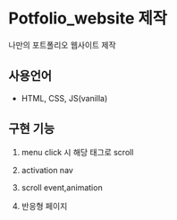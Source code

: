 # Potfolio_website 제작

나만의 포트폴리오 웹사이트 제작

## 사용언어

- HTML, CSS, JS(vanilla)

## 구현 기능

1. menu click 시 해당 태그로 scroll

2. activation nav

3. scroll event,animation

4. 반응형 페이지
